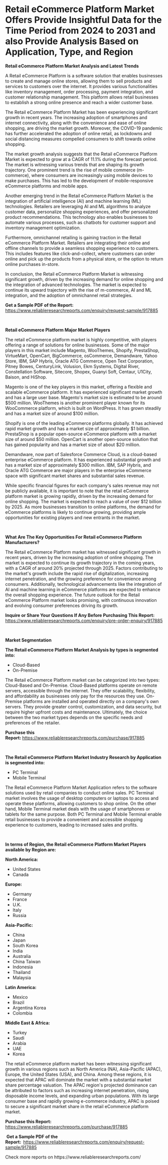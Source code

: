 <p><h1>Retail eCommerce Platform Market Offers Provide Insightful Data for the Time Period from 2024 to 2031 and also Provide Analysis Based on Application, Type, and Region</h1></p><p><strong>Retail eCommerce Platform Market Analysis and Latest Trends</strong></p>
<p><p>A Retail eCommerce Platform is a software solution that enables businesses to create and manage online stores, allowing them to sell products and services to customers over the internet. It provides various functionalities like inventory management, order processing, payment integration, and customer relationship management. This platform allows retail businesses to establish a strong online presence and reach a wider customer base.</p><p>The Retail eCommerce Platform Market has been experiencing significant growth in recent years. The increasing adoption of smartphones and internet connectivity, along with the convenience and ease of online shopping, are driving the market growth. Moreover, the COVID-19 pandemic has further accelerated the adoption of online retail, as lockdowns and social distancing measures compelled consumers to shift towards online shopping.</p><p>The market growth analysis suggests that the Retail eCommerce Platform Market is expected to grow at a CAGR of 11.1% during the forecast period. The market is witnessing various trends that are shaping its growth trajectory. One prominent trend is the rise of mobile commerce (m-commerce), where consumers are increasingly using mobile devices to make purchases. This has led to the development of mobile-responsive eCommerce platforms and mobile apps.</p><p>Another emerging trend in the Retail eCommerce Platform Market is the integration of artificial intelligence (AI) and machine learning (ML) technologies. Retailers are leveraging AI and ML algorithms to analyze customer data, personalize shopping experiences, and offer personalized product recommendations. This technology also enables businesses to automate various processes, such as chatbots for customer support and inventory management optimization.</p><p>Furthermore, omnichannel retailing is gaining traction in the Retail eCommerce Platform Market. Retailers are integrating their online and offline channels to provide a seamless shopping experience to customers. This includes features like click-and-collect, where customers can order online and pick up the products from a physical store, or the option to return online purchases in-store.</p><p>In conclusion, the Retail eCommerce Platform Market is witnessing significant growth, driven by the increasing demand for online shopping and the integration of advanced technologies. The market is expected to continue its upward trajectory with the rise of m-commerce, AI and ML integration, and the adoption of omnichannel retail strategies.</p></p>
<p><strong>Get a Sample PDF of the Report:&nbsp;</strong> <a href="https://www.reliableresearchreports.com/enquiry/request-sample/917885">https://www.reliableresearchreports.com/enquiry/request-sample/917885</a></p>
<p>&nbsp;</p>
<p><strong>Retail eCommerce Platform Major Market Players</strong></p>
<p><p>The retail eCommerce platform market is highly competitive, with players offering a range of solutions for online businesses. Some of the major players in this market include Magento, WooThemes, Shopify, PrestaShop, VirtueMart, OpenCart, BigCommerce, osCommerce, Demandware, Yahoo Store, IBM, SAP Hybris, Oracle ATG Commerce, Open Text Corporation, Pitney Bowes, CenturyLink, Volusion, Ekm Systems, Digital River, Constellation Software, Sitecore, Shopex, Guanyi Soft, Centaur, U1City, Baison, and HiShop.</p><p>Magento is one of the key players in this market, offering a flexible and scalable eCommerce platform. It has experienced significant market growth and has a large user base. Magento's market size is estimated to be around $500 million. WooThemes is another prominent player known for its WooCommerce platform, which is built on WordPress. It has grown steadily and has a market size of around $100 million.</p><p>Shopify is one of the leading eCommerce platforms globally. It has achieved rapid market growth and has a market size of approximately $1 billion. PrestaShop is a popular open-source eCommerce platform with a market size of around $50 million. OpenCart is another open-source solution that has gained popularity and has a market size of about $20 million.</p><p>Demandware, now part of Salesforce Commerce Cloud, is a cloud-based enterprise eCommerce platform. It has experienced substantial growth and has a market size of approximately $300 million. IBM, SAP Hybris, and Oracle ATG Commerce are major players in the enterprise eCommerce space with significant market shares and substantial sales revenue.</p><p>While specific financial figures for each company's sales revenue may not be publicly available, it is important to note that the retail eCommerce platform market is growing rapidly, driven by the increasing demand for online shopping. The market is expected to reach a value of over $12 billion by 2025. As more businesses transition to online platforms, the demand for eCommerce platforms is likely to continue growing, providing ample opportunities for existing players and new entrants in the market.</p></p>
<p>&nbsp;</p>
<p><strong>What Are The Key Opportunities For Retail eCommerce Platform Manufacturers?</strong></p>
<p><p>The Retail eCommerce Platform market has witnessed significant growth in recent years, driven by the increasing adoption of online shopping. The market is expected to continue its growth trajectory in the coming years, with a CAGR of around 20% projected through 2025. Factors contributing to the market's growth include the rapid rise of digitalization, increasing internet penetration, and the growing preference for convenience among consumers. Additionally, technological advancements like the integration of AI and machine learning in eCommerce platforms are expected to enhance the overall shopping experience. The future outlook for the Retail eCommerce Platform market looks promising, with continuous innovation and evolving consumer preferences driving its growth.</p></p>
<p><strong>Inquire or Share Your Questions If Any Before Purchasing This Report:</strong> <a href="https://www.reliableresearchreports.com/enquiry/pre-order-enquiry/917885">https://www.reliableresearchreports.com/enquiry/pre-order-enquiry/917885</a></p>
<p>&nbsp;</p>
<p><strong>Market Segmentation</strong></p>
<p><strong>The Retail eCommerce Platform Market Analysis by types is segmented into:</strong></p>
<p><ul><li>Cloud-Based</li><li>On-Premise</li></ul></p>
<p><p>The Retail eCommerce Platform market can be categorized into two types: Cloud-Based and On-Premise. Cloud-Based platforms operate on remote servers, accessible through the internet. They offer scalability, flexibility, and affordability as businesses only pay for the resources they use. On-Premise platforms are installed and operated directly on a company's own servers. They provide greater control, customization, and data security, but require higher upfront costs and maintenance. Ultimately, the choice between the two market types depends on the specific needs and preferences of the retailer.</p></p>
<p><strong>Purchase this Report:&nbsp;</strong><a href="https://www.reliableresearchreports.com/purchase/917885">https://www.reliableresearchreports.com/purchase/917885</a></p>
<p>&nbsp;</p>
<p><strong>The Retail eCommerce Platform Market Industry Research by Application is segmented into:</strong></p>
<p><ul><li>PC Terminal</li><li>Mobile Terminal</li></ul></p>
<p><p>The Retail eCommerce Platform Market Application refers to the software solutions used by retail companies to conduct online sales. PC Terminal market involves the usage of desktop computers or laptops to access and operate these platforms, allowing customers to shop online. On the other hand, Mobile Terminal market deals with the usage of smartphones or tablets for the same purpose. Both PC Terminal and Mobile Terminal enable retail businesses to provide a convenient and accessible shopping experience to customers, leading to increased sales and profits.</p></p>
<p>&nbsp;</p>
<p><strong>In terms of Region, the Retail eCommerce Platform Market Players available by Region are:</strong></p>
<p>
    <p> <strong> North America: </strong>
        <ul>
            <li>United States</li>
            <li>Canada</li>
        </ul>
        </p> 
    <p> <strong> Europe: </strong>
        <ul>
            <li>Germany</li>
            <li>France</li>
            <li>U.K.</li>
            <li>Italy</li>
            <li>Russia</li>
        </ul>
        </p> 
    <p> <strong> Asia-Pacific: </strong>
        <ul>
            <li>China</li>
            <li>Japan</li>
            <li>South Korea</li>
            <li>India</li>
            <li>Australia</li>
            <li>China Taiwan</li>
            <li>Indonesia</li>
            <li>Thailand</li>
            <li>Malaysia</li>
        </ul>
        </p> 
    <p> <strong> Latin America: </strong>
        <ul>
            <li>Mexico</li>
            <li>Brazil</li>
            <li>Argentina Korea</li>
            <li>Colombia</li>
        </ul>
        </p> 
    <p> <strong> Middle East & Africa: </strong>
        <ul>
            <li>Turkey</li>
            <li>Saudi</li>
            <li>Arabia</li>
            <li>UAE</li>
            <li>Korea</li>
        </ul>
    </p>
    </p>
<p><p>The retail eCommerce platform market has been witnessing significant growth in various regions such as North America (NA), Asia-Pacific (APAC), Europe, the United States (USA), and China. Among these regions, it is expected that APAC will dominate the market with a substantial market share percentage valuation. The APAC region's projected dominance can be attributed to factors such as increasing internet penetration, rising disposable income levels, and expanding urban populations. With its large consumer base and rapidly growing e-commerce industry, APAC is poised to secure a significant market share in the retail eCommerce platform market.</p></p>
<p><strong>Purchase this Report: </strong><a href="https://www.reliableresearchreports.com/purchase/917885">https://www.reliableresearchreports.com/purchase/917885</a></p>
<p>&nbsp;<strong>Get a Sample PDF of the Report:&nbsp;&nbsp;</strong><a href="https://www.reliableresearchreports.com/enquiry/request-sample/917885">https://www.reliableresearchreports.com/enquiry/request-sample/917885</a></p>
<p><strong></strong></p>
<p>Check more reports on https://www.reliableresearchreports.com/</p>